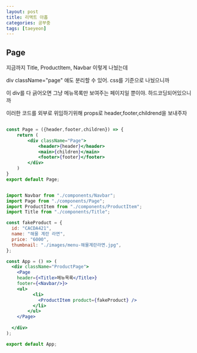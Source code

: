```yaml
---
layout: post
title: 리액트 아홉
categories: 공부중
tags: [taeyeon]
---
```


## Page

지금까지 Title, ProductItem, Navbar 이렇게 나눴는데

div className="page" 얘도 분리할 수 있어. css를 기준으로 나눴으니까

이 div를 다 긁어오면 그냥 메뉴목록만 보여주는 페이지일 뿐이야. 하드코딩되어있으니까

이러한 코드를 외부로 위임하기위해 props로 header,footer,childrend을 보내주자

```1=Page.jsx

const Page = ({header,footer,children}) => {
    return (
        <div className="Page">
            <header>{header}</header>
            <main>{children}</main>
            <footer>{footer}</footer>
        </div>
    )
}
export default Page;

```

```2=App.jsx

import Navbar from "./components/Navbar";
import Page from "./components/Page";
import ProductItem from "./components/ProductItem";
import Title from "./components/Title";

const fakeProduct = {
  id: "CACDA421",
  name: "해물 계란 라면",
  price: "6000",
  thumbnail: "./images/menu-해물계란라면.jpg",
};

const App = () => (
  <div className="ProductPage">
    <Page 
    header={<Title>메뉴목록</Title>}
    footer={<Navbar/>}>
    <ul>
          <li>
            <ProductItem product={fakeProduct} />
          </li>
        </ul>
    </Page>
    
  </div>
);

export default App;

```


